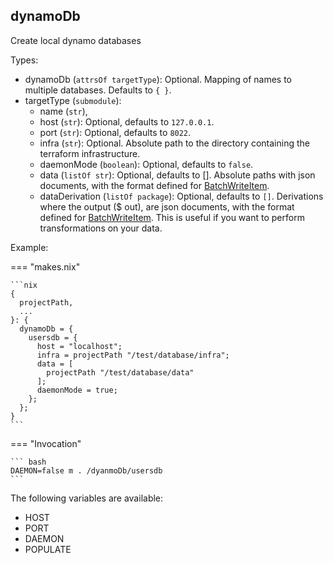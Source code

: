 ## dynamoDb

Create local dynamo databases

Types:

- dynamoDb (`attrsOf targetType`): Optional.
    Mapping of names to multiple databases.
    Defaults to `{ }`.
- targetType (`submodule`):
    - name (`str`),
    - host (`str`): Optional, defaults to `127.0.0.1`.
    - port (`str`): Optional, defaults to `8022`.
    - infra (`str`): Optional. Absolute path to the directory containing the
        terraform infrastructure.
    - daemonMode (`boolean`): Optional, defaults to `false`.
    - data (`listOf str`): Optional, defaults to []. Absolute paths with json documents,
        with the format defined for
        [BatchWriteItem](https://docs.aws.amazon.com/amazondynamodb/latest/APIReference/API_BatchWriteItem.html#API_BatchWriteItem_RequestSyntax).
    - dataDerivation (`listOf package`): Optional, defaults to `[]`.
        Derivations where the output ($ out), are json documents,
        with the format defined for
        [BatchWriteItem](https://docs.aws.amazon.com/amazondynamodb/latest/APIReference/API_BatchWriteItem.html#API_BatchWriteItem_RequestSyntax).
        This is useful if you want to perform transformations on your data.

Example:

=== "makes.nix"

    ```nix
    {
      projectPath,
      ...
    }: {
      dynamoDb = {
        usersdb = {
          host = "localhost";
          infra = projectPath "/test/database/infra";
          data = [
            projectPath "/test/database/data"
          ];
          daemonMode = true;
        };
      };
    }
    ```

=== "Invocation"

    ``` bash
    DAEMON=false m . /dyanmoDb/usersdb
    ```

The following variables are available:

- HOST
- PORT
- DAEMON
- POPULATE
